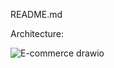 README.md

Architecture: 

![E-commerce drawio](https://github.com/user-attachments/assets/0ab59058-2d50-43fb-b08f-fdd4dcd5dbce)
